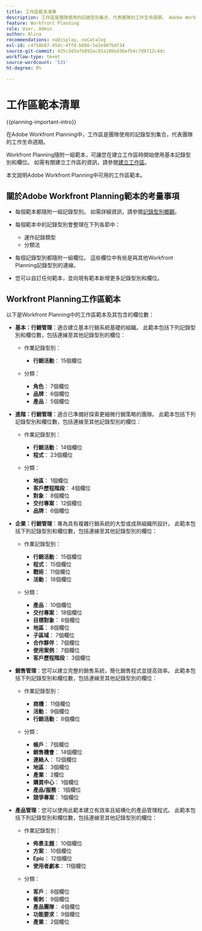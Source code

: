```yaml
---
title: 工作區範本清單
description: 工作區是團隊使用的記錄型別集合，代表團隊的工作生命週期。 Adobe Workfront Planning隨附一組範本，可讓您在建立工作區時開始使用基本記錄型別和欄位。
feature: Workfront Planning
role: User, Admin
author: Alina
recommendations: noDisplay, noCatalog
exl-id: c4758b87-45dc-4ffd-b086-5e2e907bdf34
source-git-commit: 425c3d3afb892ac83a10bbd36efb4c7d9712c4dc
workflow-type: tm+mt
source-wordcount: '531'
ht-degree: 0%

---
```



# 工作區範本清單

{{planning-important-intro}}

在Adobe Workfront Planning中，工作區是團隊使用的記錄型別集合，代表團隊的工作生命週期。

Workfront Planning隨附一組範本，可讓您在建立工作區時開始使用基本記錄型別和欄位。 如需有關建立工作區的資訊，請參閱[建立工作區](/help/quicksilver/planning/architecture/create-workspaces.md)。

本文說明Adobe Workfront Planning中可用的工作區範本。

## 關於Adobe Workfront Planning範本的考量事項

* 每個範本都隨附一組記錄型別。 如需詳細資訊，請參閱[記錄型別概觀](/help/quicksilver/planning/architecture/overview-of-record-types.md)。
* 每個範本中的記錄型別會整理在下列各節中：

   * 運作記錄類型
   * 分類法
* 每個記錄型別都隨附一組欄位。 這些欄位中有些是與其他Workfront Planning記錄型別的連線。
* 您可以自訂任何範本，並向現有範本新增更多記錄型別和欄位。

<!-- I modeled this article by the "List of available Blueprints" and that articles does not have an Access area

## Access requirements

You must have the following: 

<table style="table-layout:auto">
 <col>
 </col>
 <col>
 </col>
 <tbody>
  <tr>
   <td role="rowheader"><p>Adobe Workfront plan*</p></td>
   <td>
<p>Any</p>
<!--the above is only for closed beta; when going to GA - activate the following plans:    
<p>Current plan: Prime and Ultimate</p>
<p>Legacy plan: Enterprise</p>->
   </td>
  </tr>
  <tr>
   <td role="rowheader"><p>Adobe Workfront license*</p></td>
   <td>
   <p>Any</p> 
  <p>For more information, see <a href="../../administration-and-setup/add-users/access-levels-and-object-permissions/wf-licenses.md" class="MCXref xref">Adobe Workfront licenses overview</a>.</p> </td>
  </tr>
  <tr>
   <td role="rowheader"><p>Product</p></td>
   <td>
   <p> Adobe Workfront</p> </td>
  </tr>
  <tr>
   <td role="rowheader">Access level*</td>
   <td> <p>Any</p>  
</td>
  </tr>
<tr>
   <td role="rowheader">Layout template</td>
   <td> <p>Your system administrator must add the Planning area in your layout template. </p>  
</td>
  </tr>
 </tbody>
</table>

>[!NOTE]
>
>*If you don't have access, ask your Workfront administrator if they set additional restrictions in your access level. For information on how a Workfront administrator can change your access level, see [Create or modify custom access levels](/help/quicksilver/administration-and-setup/add-users/configure-and-grant-access/create-modify-access-levels.md).

-->

## Workfront Planning工作區範本

以下是Workfront Planning中的工作區範本及其包含的欄位數：

* **基本：行銷管理**：適合建立基本行銷系統基礎的組織。 此範本包括下列記錄型別和欄位數，包括連線至其他記錄型別的欄位：

   * 作業記錄型別：

      * **行銷活動**： 15個欄位
   * 分類：

      * **角色**： 7個欄位
      * **品牌**： 6個欄位
      * **產品**： 5個欄位

* **進階：行銷管理**：適合已準備好探索更細微行銷策略的團隊。 此範本包括下列記錄型別和欄位數，包括連線至其他記錄型別的欄位：

   * 作業記錄型別：

      * **行銷活動**： 14個欄位
      * **程式**： 23個欄位

   * 分類：
      * **地區**： 1個欄位
      * **客戶歷程階段**： 4個欄位
      * **對象**： 8個欄位
      * **交付專案**： 12個欄位
      * **品牌**： 6個欄位

* **企業：行銷管理**：專為具有複雜行銷系統的大型或成熟組織所設計。 此範本包括下列記錄型別和欄位數，包括連線至其他記錄型別的欄位：

   * 作業記錄型別：

      * **行銷活動**： 15個欄位
      * **程式**： 15個欄位
      * **戰術**： 11個欄位
      * **活動**： 18個欄位

   * 分類：

      * **產品**： 10個欄位
      * **交付專案**： 18個欄位
      * **目標對象**： 8個欄位
      * **地區**： 8個欄位
      * **子區域**： 7個欄位
      * **合作夥伴**： 7個欄位
      * **使用案例**： 7個欄位
      * **客戶歷程階段**： 3個欄位

* **銷售管理**：您可以建立完整的銷售系統，簡化銷售程式並提高效率。 此範本包括下列記錄型別和欄位數，包括連線至其他記錄型別的欄位：

   * 作業記錄型別：

      * **商機**： 11個欄位
      * **活動**： 9個欄位
      * **行銷活動**： 8個欄位
   * 分類：
      * **帳戶**： 7個欄位
      * **銷售機會**： 14個欄位
      * **連絡人**： 12個欄位
      * **地區**： 3個欄位
      * **產業**： 2欄位
      * **購買中心**： 1個欄位
      * **產品/服務**： 1個欄位
      * **競爭專案**： 1個欄位

* **產品管理**：您可以使用此範本建立有效率且結構化的產品管理程式。 此範本包括下列記錄型別和欄位數，包括連線至其他記錄型別的欄位：

   * 作業記錄型別：

      * **佈景主題**： 10個欄位
      * **方案**： 10個欄位
      * **Epic**： 12個欄位
      * **使用者劇本**： 11個欄位

   * 分類：

      * **客戶**： 8個欄位
      * **衝刺**： 9個欄位
      * **產品團隊**： 4個欄位
      * **功能要求**： 9個欄位
      * **產業**： 2個欄位
